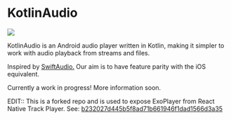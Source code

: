 # KotlinAudio

[![](https://jitpack.io/v/DoubleSymmetry/KotlinAudio.svg)](https://jitpack.io/#DoubleSymmetry/KotlinAudio)


KotlinAudio is an Android audio player written in Kotlin, making it simpler to work with audio playback from streams and files.

Inspired by [SwiftAudio.](https://github.com/DoubleSymmetry/SwiftAudioEx) Our aim is to have feature parity with the iOS equivalent.

Currently a work in progress! More information soon.

EDIT:: This is a forked repo and is used to expose ExoPlayer from React Native Track Player. See: [b232027d445b5f8ad71b661946f1dad1566d3a35](https://github.com/EconomistDigitalSolutions/mobile-darwin/pull/632/commits/b232027d445b5f8ad71b661946f1dad1566d3a35)
